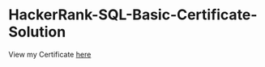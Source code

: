 # HackerRank-SQL-Basic-Certificate-Solution
View my Certificate [here](https://www.hackerrank.com/certificates/a4a192be65f4)
